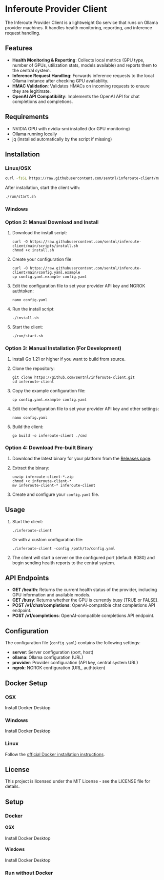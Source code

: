 # Inferoute Provider Client

The Inferoute Provider Client is a lightweight Go service that runs on Ollama provider machines. It handles health monitoring, reporting, and inference request handling.

## Features

- **Health Monitoring & Reporting**: Collects local metrics (GPU type, number of GPUs, utilization stats, models available) and reports them to the central system.
- **Inference Request Handling**: Forwards inference requests to the local Ollama instance after checking GPU availability.
- **HMAC Validation**: Validates HMACs on incoming requests to ensure they are legitimate.
- **OpenAI API Compatibility**: Implements the OpenAI API for chat completions and completions.

## Requirements

- NVIDIA GPU with nvidia-smi installed (for GPU monitoring)
- Ollama running locally
- jq (installed automatically by the script if missing)

## Installation

### Linux/OSX

```bash
curl -fsSL https://raw.githubusercontent.com/sentnl/inferoute-client/main/scripts/install.sh | bash
```

After installation, start the client with:
```bash
./run/start.sh
```

### Windows

### Option 2: Manual Download and Install

1. Download the install script:
   ```
   curl -O https://raw.githubusercontent.com/sentnl/inferoute-client/main/scripts/install.sh
   chmod +x install.sh
   ```

2. Create your configuration file:
   ```
   curl -O https://raw.githubusercontent.com/sentnl/inferoute-client/main/config.yaml.example
   cp config.yaml.example config.yaml
   ```

3. Edit the configuration file to set your provider API key and NGROK authtoken:
   ```
   nano config.yaml
   ```

4. Run the install script:
   ```
   ./install.sh
   ```

5. Start the client:
   ```
   ./run/start.sh
   ```

### Option 3: Manual Installation (For Development)

1. Install Go 1.21 or higher if you want to build from source.

2. Clone the repository:
   ```
   git clone https://github.com/sentnl/inferoute-client.git
   cd inferoute-client
   ```

3. Copy the example configuration file:
   ```
   cp config.yaml.example config.yaml
   ```

4. Edit the configuration file to set your provider API key and other settings:
   ```
   nano config.yaml
   ```

5. Build the client:
   ```
   go build -o inferoute-client ./cmd
   ```

### Option 4: Download Pre-built Binary

1. Download the latest binary for your platform from the [Releases page](https://github.com/sentnl/inferoute-client/releases).

2. Extract the binary:
   ```
   unzip inferoute-client-*.zip
   chmod +x inferoute-client-*
   mv inferoute-client-* inferoute-client
   ```

3. Create and configure your `config.yaml` file.

## Usage

1. Start the client:
   ```
   ./inferoute-client
   ```

   Or with a custom configuration file:
   ```
   ./inferoute-client -config /path/to/config.yaml
   ```

2. The client will start a server on the configured port (default: 8080) and begin sending health reports to the central system.

## API Endpoints

- **GET /health**: Returns the current health status of the provider, including GPU information and available models.
- **GET /busy**: Returns whether the GPU is currently busy (TRUE or FALSE).
- **POST /v1/chat/completions**: OpenAI-compatible chat completions API endpoint.
- **POST /v1/completions**: OpenAI-compatible completions API endpoint.

## Configuration

The configuration file (`config.yaml`) contains the following settings:

- **server**: Server configuration (port, host)
- **ollama**: Ollama configuration (URL)
- **provider**: Provider configuration (API key, central system URL)
- **ngrok**: NGROK configuration (URL, authtoken)

## Docker Setup

### OSX

Install Docker Desktop

### Windows 

Install Docker Desktop

### Linux

Follow the [official Docker installation instructions](https://docs.docker.com/engine/install/).

## License

This project is licensed under the MIT License - see the LICENSE file for details. 



## Setup 

### Docker 

#### OSX

Install Docker Desktop

#### Windows 

Install Docker Desktop 



### Run without Docker
